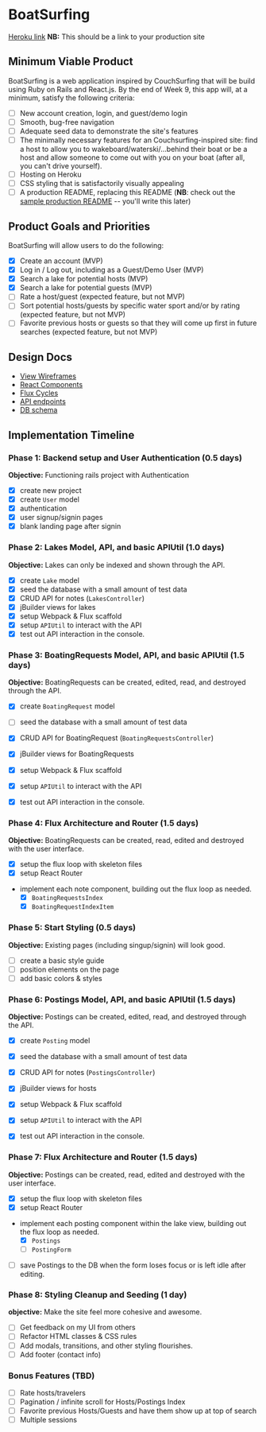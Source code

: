 # BoatSurfing

[Heroku link][heroku] **NB:** This should be a link to your production site

[heroku]: http://www.herokuapp.com

## Minimum Viable Product

BoatSurfing is a web application inspired by CouchSurfing that will be build using Ruby on Rails and React.js.  By the end of Week 9, this app will, at a minimum, satisfy the following criteria:

- [ ] New account creation, login, and guest/demo login
- [ ] Smooth, bug-free navigation
- [ ] Adequate seed data to demonstrate the site's features
- [ ] The minimally necessary features for an Couchsurfing-inspired site: find a host to allow you to wakeboard/waterski/...behind their boat or be a host and allow someone to come out with you on your boat (after all, you can't drive yourself).
- [ ] Hosting on Heroku
- [ ] CSS styling that is satisfactorily visually appealing
- [ ] A production README, replacing this README (**NB**: check out the [sample production README](https://github.com/appacademy/sample-project-proposal/blob/master/docs/production_readme.md) -- you'll write this later)

## Product Goals and Priorities

BoatSurfing will allow users to do the following:

<!-- This is a Markdown checklist. Use it to keep track of your
progress. Put an x between the brackets for a checkmark: [x] -->

- [x] Create an account (MVP)
- [x] Log in / Log out, including as a Guest/Demo User (MVP)
- [x] Search a lake for potential hosts (MVP)
- [x] Search a lake for potential guests (MVP)
- [ ] Rate a host/guest (expected feature, but not MVP)
- [ ] Sort potential hosts/guests by specific water sport and/or by rating (expected feature, but not MVP)
- [ ] Favorite previous hosts or guests so that they will come up first in future searches (expected feature, but not MVP)

## Design Docs
* [View Wireframes][views]
* [React Components][components]
* [Flux Cycles][flux-cycles]
* [API endpoints][api-endpoints]
* [DB schema][schema]

[views]: ./docs/views.md
[components]: ./docs/components.md
[flux-cycles]: ./docs/flux-cycles.md
[api-endpoints]: ./docs/api-endpoints.md
[schema]: ./docs/schema.md

## Implementation Timeline

### Phase 1: Backend setup and User Authentication (0.5 days)

**Objective:** Functioning rails project with Authentication

- [x] create new project
- [x] create `User` model
- [x] authentication
- [x] user signup/signin pages
- [x] blank landing page after signin

### Phase 2: Lakes Model, API, and basic APIUtil (1.0 days)

**Objective:** Lakes can only be indexed and shown through the API.

- [x] create `Lake` model
- [x] seed the database with a small amount of test data
- [x] CRUD API for notes (`LakesController`)
- [x] jBuilder views for lakes
- [x] setup Webpack & Flux scaffold
- [x] setup `APIUtil` to interact with the API
- [x] test out API interaction in the console.

### Phase 3: BoatingRequests Model, API, and basic APIUtil (1.5 days)

**Objective:** BoatingRequests can be created, edited, read, and destroyed through the API.

- [x] create `BoatingRequest` model
- [ ] seed the database with a small amount of test data
- [x] CRUD API for BoatingRequest (`BoatingRequestsController`)
- [x] jBuilder views for BoatingRequests
- [x] setup Webpack & Flux scaffold
- [x] setup `APIUtil` to interact with the API
- [x] test out API interaction in the console.


### Phase 4: Flux Architecture and Router (1.5 days)

**Objective:** BoatingRequests can be created, read, edited and destroyed with the
user interface.

- [x] setup the flux loop with skeleton files
- [x] setup React Router
- implement each note component, building out the flux loop as needed.
  - [x] `BoatingRequestsIndex`
  - [x] `BoatingRequestIndexItem`

### Phase 5: Start Styling (0.5 days)

**Objective:** Existing pages (including singup/signin) will look good.

- [ ] create a basic style guide
- [ ] position elements on the page
- [ ] add basic colors & styles

### Phase 6: Postings Model, API, and basic APIUtil (1.5 days)

**Objective:** Postings can be created, edited, read, and destroyed through the API.

- [x] create `Posting` model
- [x] seed the database with a small amount of test data
- [x] CRUD API for notes (`PostingsController`)
- [x] jBuilder views for hosts
- [x] setup Webpack & Flux scaffold
- [x] setup `APIUtil` to interact with the API
- [x] test out API interaction in the console.


### Phase 7: Flux Architecture and Router (1.5 days)

**Objective:** Postings can be created, read, edited and destroyed with the
user interface.

- [x] setup the flux loop with skeleton files
- [x] setup React Router
- implement each posting component within the lake view, building out the flux loop as needed.
  - [x] `Postings`
  - [ ] `PostingForm`
- [ ] save Postings to the DB when the form loses focus or is left idle
  after editing.


### Phase 8: Styling Cleanup and Seeding (1 day)

**objective:** Make the site feel more cohesive and awesome.

- [ ] Get feedback on my UI from others
- [ ] Refactor HTML classes & CSS rules
- [ ] Add modals, transitions, and other styling flourishes.
- [ ] Add footer (contact info)

### Bonus Features (TBD)
- [ ] Rate hosts/travelers
- [ ] Pagination / infinite scroll for Hosts/Postings Index
- [ ] Favorite previous Hosts/Guests and have them show up at top of search
- [ ] Multiple sessions
